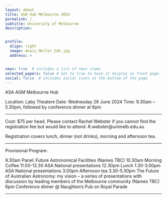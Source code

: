 ```yaml
---
layout: about
title: ASA Hub Melbourne 2024
permalink: /
subtitle: University of Melbourne
description: 


profile:
  align: right
  image: Anais_Moller_CAS.jpg
  address: >


news: true  # includes a list of news items
selected_papers: false # Set to true to have it display on front page. includes a list of papers marked as "selected={true}"
social: false  # includes social icons at the bottom of the page
---
```


ASA AGM Melbourne Hub

Location: 	Laby Theatere 
Date:		Wednesday 26 June 2024
Time: 		9.30am – 5.30pm, followed by conference dinner at 6pm

_ _ _ _ _
<p> Cost:		$75 per head.  Please contact Rachel Webster if you cannot find the registration fee but would like to attend.  R.webster@unimelb.edu.au </p>
Registration covers lunch, dinner (not drinks), morning and afternoon tea.

_ _ _ _ _
Provisional Program:

9.30am	Panel: Future Astronomical Facilities (Names TBC)
10.30am	Morning Coffee
11.00-12.30	ASA National presentations
12.30pm	Lunch
1.30-3.00pm	ASA National presentations
3.00pm 	Afternoon tea
3.30-5.30pm	The Future of Australian Astronomy: my vision – a series of presentations with discussion by leading members of the Melbourne community (Names TBC)
6pm		Conference dinner @ Naughton’s Pub on Royal Parade

_ _ _ _ _

